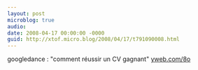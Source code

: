 ```yaml
---
layout: post
microblog: true
audio: 
date: 2008-04-17 00:00:00 -0000
guid: http://xtof.micro.blog/2008/04/17/t791090008.html
---
```

googledance : "comment réussir un CV gagnant" [yweb.com/8o](http://yweb.com/8o)
